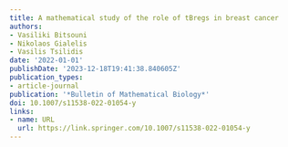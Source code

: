 ```yaml
---
title: A mathematical study of the role of tBregs in breast cancer
authors:
- Vasiliki Bitsouni
- Nikolaos Gialelis
- Vasilis Tsilidis
date: '2022-01-01'
publishDate: '2023-12-18T19:41:38.840605Z'
publication_types:
- article-journal
publication: '*Bulletin of Mathematical Biology*'
doi: 10.1007/s11538-022-01054-y
links:
- name: URL
  url: https://link.springer.com/10.1007/s11538-022-01054-y
---
```

